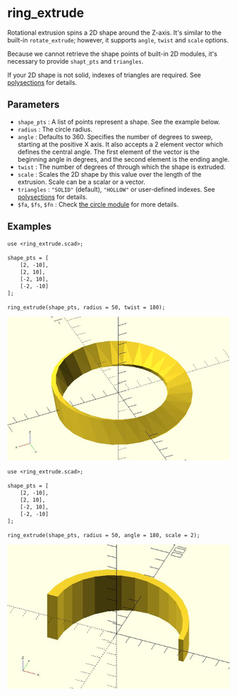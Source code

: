 # ring_extrude

Rotational extrusion spins a 2D shape around the Z-axis. It's similar to the built-in `rotate_extrude`; however, it supports `angle`, `twist` and `scale` options. 

Because we cannot retrieve the shape points of built-in 2D modules, it's necessary to provide `shapt_pts` and `triangles`. 

If your 2D shape is not solid, indexes of triangles are required. See [polysections](https://openhome.cc/eGossip/OpenSCAD/lib2x-polysections.html) for details.

## Parameters

- `shape_pts` : A list of points represent a shape. See the example below.
- `radius` : The circle radius.
- `angle` : Defaults to 360. Specifies the number of degrees to sweep, starting at the positive X axis. It also accepts a 2 element vector which defines the central angle. The first element of the vector is the beginning angle in degrees, and the second element is the ending angle.
- `twist` : The number of degrees of through which the shape is extruded.
- `scale` : Scales the 2D shape by this value over the length of the extrusion. Scale can be a scalar or a vector.
- `triangles` : `"SOLID"` (default), `"HOLLOW"` or user-defined indexes. See [polysections](https://openhome.cc/eGossip/OpenSCAD/lib2x-polysections.html) for details.
- `$fa`, `$fs`, `$fn` : Check [the circle module](https://en.wikibooks.org/wiki/OpenSCAD_User_Manual/Using_the_2D_Subsystem#circle) for more details.

## Examples

	use <ring_extrude.scad>;

	shape_pts = [
		[2, -10],
		[2, 10],
		[-2, 10],
		[-2, -10]
	];

	ring_extrude(shape_pts, radius = 50, twist = 180);

![ring_extrude](images/lib-ring_extrude-1.JPG)

	use <ring_extrude.scad>;

	shape_pts = [
		[2, -10],
		[2, 10],
		[-2, 10],
		[-2, -10]
	];

	ring_extrude(shape_pts, radius = 50, angle = 180, scale = 2);

![ring_extrude](images/lib-ring_extrude-2.JPG)
